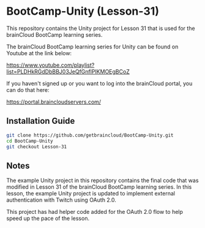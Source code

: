 # BootCamp-Unity (Lesson-31)

This repository contains the Unity project for Lesson 31 that is used for the brainCloud BootCamp learning series.

The brainCloud BootCamp learning series for Unity can be found on Youtube at the link below:

https://www.youtube.com/playlist?list=PLDHkRGdDbBBJ03JeQfGnflPIKMOEgBCoZ


If you haven't signed up or you want to log into the brainCloud portal, you can do that here:

https://portal.braincloudservers.com/


## Installation Guide

```bash
git clone https://github.com/getbraincloud/BootCamp-Unity.git
cd BootCamp-Unity
git checkout Lesson-31
```

## Notes

The example Unity project in this repository contains the final code that was modified in Lesson 31 of the brainCloud BootCamp learning series. In this lesson, the example Unity project is updated to implement external authentication with Twitch using OAuth 2.0.

This project has had helper code added for the OAuth 2.0 flow to help speed up the pace of the lesson.
